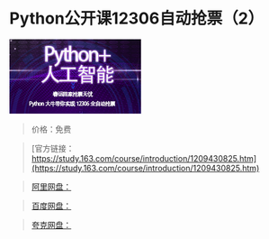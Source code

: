 # Python公开课12306自动抢票（2）

![img](../../../assets/study163/free/f689e1d0beb24bb39a47565004fc6b53.png)

> 价格：免费

> [官方链接：https://study.163.com/course/introduction/1209430825.htm](https://study.163.com/course/introduction/1209430825.htm)

> [阿里网盘：]()

> [百度网盘：]()

> [夸克网盘：]()
